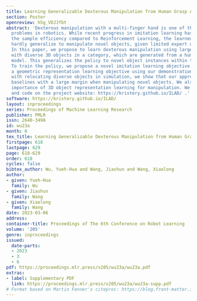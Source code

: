 ```yaml
---
title: Learning Generalizable Dexterous Manipulation from Human Grasp Affordance
section: Poster
openreview: h5g_VDJJfbt
abstract: 'Dexterous manipulation with a multi-finger hand is one of the most challenging
  problems in robotics. While recent progress in imitation learning has largely improved
  the sample efficiency compared to Reinforcement Learning, the learned policy can
  hardly generalize to manipulate novel objects, given limited expert demonstrations.
  In this paper, we propose to learn dexterous manipulation using large-scale demonstrations
  with diverse 3D objects in a category, which are generated from a human grasp affordance
  model. This generalizes the policy to novel object instances within the same category.
  To train the policy, we propose a novel imitation learning objective jointly with
  a geometric representation learning objective using our demonstrations. By experimenting
  with relocating diverse objects in simulation, we show that our approach outperforms
  baselines with a large margin when manipulating novel objects. We also ablate the
  importance of 3D object representation learning for manipulation. We include videos
  and code on the project website: https://kristery.github.io/ILAD/ .'
software: https://kristery.github.io/ILAD/
layout: inproceedings
series: Proceedings of Machine Learning Research
publisher: PMLR
issn: 2640-3498
id: wu23a
month: 0
tex_title: Learning Generalizable Dexterous Manipulation from Human Grasp Affordance
firstpage: 618
lastpage: 629
page: 618-629
order: 618
cycles: false
bibtex_author: Wu, Yueh-Hua and Wang, Jiashun and Wang, Xiaolong
author:
- given: Yueh-Hua
  family: Wu
- given: Jiashun
  family: Wang
- given: Xiaolong
  family: Wang
date: 2023-03-06
address:
container-title: Proceedings of The 6th Conference on Robot Learning
volume: '205'
genre: inproceedings
issued:
  date-parts:
  - 2023
  - 3
  - 6
pdf: https://proceedings.mlr.press/v205/wu23a/wu23a.pdf
extras:
- label: Supplementary PDF
  link: https://proceedings.mlr.press/v205/wu23a/wu23a-supp.pdf
# Format based on Martin Fenner's citeproc: https://blog.front-matter.io/posts/citeproc-yaml-for-bibliographies/
---
```

